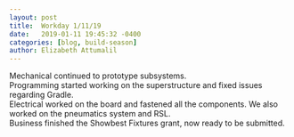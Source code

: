 ```yaml
---
layout: post
title:  Workday 1/11/19
date:   2019-01-11 19:45:32 -0400
categories: [blog, build-season]
author: Elizabeth Attumalil
---
```

Mechanical continued to prototype subsystems.  
Programming started working on the superstructure and fixed issues regarding Gradle.  
Electrical worked on the board and fastened all the components. We also worked on the pneumatics system and RSL.  
Business finished the Showbest Fixtures grant, now ready to be submitted.

